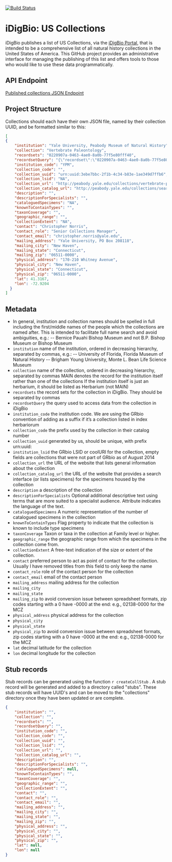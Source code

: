 [![Build Status](https://travis-ci.org/iDigBio/idb-us-collections.svg?branch=master)](https://travis-ci.org/iDigBio/idb-us-collections)

# iDigBio: US Collections 

iDigBio publishes a list of US Collections, via the [iDigBio Portal](https://www.idigbio.org/portal/collections), that is intended to be a comprehensive list of all natural history collections in the United States of America. This GitHub project provides an administrative interface for managing the publishing of this list and offers tools to those who would like to use these data programmatically. 

## API Endpoint

[Published collections JSON Endpoint](http://idigbio.github.io/idb-us-collections/collections.json)



## Project Structure
Collections should each have their own JSON file, named by their collection UUID, and be formatted similar to this:

```json
[
{
    "institution": "Yale University, Peabody Museum of Natural History",
    "collection": "Vertebrate Paleontology",
    "recordsets": "0220907a-0463-4ae0-8a0b-77f5e80fff40",
    "recordsetQuery": "{\"recordset\":\"0220907a-0463-4ae0-8a0b-77f5e80fff40\"}",
    "institution_code": "YPM",
    "collection_code": "",
    "collection_uuid": "urn:uuid:3ebe7bbc-2f1b-4c34-b83e-1ae349d7ffb6",
    "collection_lsid": "NA",
    "collection_url": "http://peabody.yale.edu/collections/vertebrate-paleontology",
    "collection_catalog_url": "http://peabody.yale.edu/collections/search-collections?vp",
    "description": "",
    "descriptionForSpecialists": "",
    "cataloguedSpecimens": "NA",
    "knownToContainTypes": "",
    "taxonCoverage": "",
    "geographic_range": "",
    "collectionExtent": "NA",
    "contact": "Christopher Norris",
    "contact_role": "Senior Collections Manager",
    "contact_email": "christopher.norris@yale.edu",
    "mailing_address": "Yale University, PO Box 208118",
    "mailing_city": "New Haven",
    "mailing_state": "Connecticut",
    "mailing_zip": "06511-0000",
    "physical_address": "170-210 Whitney Avenue",
    "physical_city": "New Haven",
    "physical_state": "Connecticut",
    "physical_zip": "06511-0000",
    "lat": 41.3167,
    "lon": -72.9204
  }
]
```



## Metadata

- In general, institution and collection names should be spelled in full including the first/middle names of the people which the collections are named after. This is intended to facilitate full name search and avoid ambiguities, e.g.:
-- Bernice Pauahi Bishop Museum and not B.P. Bishop Museum or Bishop Museum
- ```institution``` name of the institution, ordered in decreasing hierarchy, separated by commas, e.g.:
-- University of Florida, Florida Museum of Natural History
-- Brigham Young University, Monte L. Bean Life Science Museum
- ```collection``` name of the collection, ordered in decreasing hierarchy, separated by commas
MAIN denotes the record for the institution itself rather than one of the collections
If the institution itself is just an herbarium, it should be listed as Herbarium (not MAIN)
- ```recordsets``` the record sets for the collection in iDigBio. They should be separated by commas
- ```recordsetQuery``` the query used to access data from the collection in iDigBio
- ```institution_code``` the institution code. We are using the GRbio convention of adding <IH> as a suffix if it’s a collection listed in index herbariorum
- ```collection_code``` the prefix used by the collection in their catalog number
- ```collection_uuid``` generated by us, should be unique, with prefix urn:uuid:
- ```institution_lsid``` the GRbio LSID or coolURI for the collection, empty fields are collections that were not part of GRbio as of August 2014
- ```collection_url``` the URL of the website that lists general information about the collection
- ```collection_catalog_url``` the URL of the website that provides a search interface (or lists specimens) for the specimens housed by the collection
- ```description``` a description of the collection
- ```descriptionForSpecialists``` Optional additional descriptive text using terms that are more suited to a specialist audience. Attribute indicates the language of the text.
- ```cataloguedSpecimens``` A numeric representation of the number of catalogued specimens in the collection
- ```knownToContainTypes``` Flag property to indicate that the collection is known to include type specimens
- ```taxonCoverage``` Taxon or taxa in the collection at Family level or higher.
- ```geographic_range``` the geographic range from which the specimens in the collection come from.
- ```collectionExtent``` A free-text indication of the size or extent of the collection.
- ```contact``` preferred person to act as point of contact for the collection. Usually I have removed titles from this field to only keep the name
- ```contact_role``` role of the contact person for the collection
- ```contact_email``` email of the contact person
- ```mailing_address``` mailing address for the collection
- ```mailing_city```
- ```mailing_state```
- ```mailing_zip``` to avoid conversion issue between spreadsheet formats, zip codes starting with a 0 have -0000 at the end: e.g., 02138-0000 for the MCZ
- ```physical_address``` physical address for the collection
- ```physical_city```
- ```physical_state```
- ```physical_zip``` to avoid conversion issue between spreadsheet formats, zip codes starting with a 0 have -0000 at the end: e.g., 02138-0000 for the MCZ
- ```lat``` decimal latitude for the collection
- ```lon```  decimal longitude for the collection


## Stub records

Stub records can be generated using the function ```r createCollStub``` . A stub record will be generated and added to a directory called "stubs". These stub records will have UUID's and can be moved to the "collections" directory once they have been updated or are complete.

```json
{
    "institution": "",
    "collection": "",
    "recordsets": "",
    "recordsetQuery": "",
    "institution_code": "",
    "collection_code": "",
    "collection_uuid": "",
    "collection_lsid": "",
    "collection_url": "",
    "collection_catalog_url": "",
    "description": "",
    "descriptionForSpecialists": "",
    "cataloguedSpecimens": null,
    "knownToContainTypes": "",
    "taxonCoverage": "",
    "geographic_range": "",
    "collectionExtent": "",
    "contact": "",
    "contact_role": "",
    "contact_email": "",
    "mailing_address": "",
    "mailing_city": "",
    "mailing_state": "",
    "mailing_zip": "",
    "physical_address": "",
    "physical_city": "",
    "physical_state": "",
    "physical_zip": "",
    "lat": null,
    "lon": null
}
```
